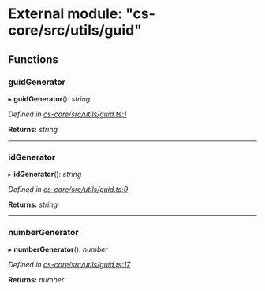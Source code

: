 # External module: "cs-core/src/utils/guid"

## Functions

###  guidGenerator

▸ **guidGenerator**(): *string*

*Defined in [cs-core/src/utils/guid.ts:1](https://github.com/TNOCS/csnext/blob/40018c3a/packages/cs-core/src/utils/guid.ts#L1)*

**Returns:** *string*

___

###  idGenerator

▸ **idGenerator**(): *string*

*Defined in [cs-core/src/utils/guid.ts:9](https://github.com/TNOCS/csnext/blob/40018c3a/packages/cs-core/src/utils/guid.ts#L9)*

**Returns:** *string*

___

###  numberGenerator

▸ **numberGenerator**(): *number*

*Defined in [cs-core/src/utils/guid.ts:17](https://github.com/TNOCS/csnext/blob/40018c3a/packages/cs-core/src/utils/guid.ts#L17)*

**Returns:** *number*
